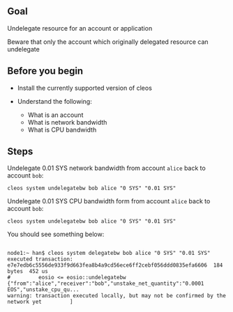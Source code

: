 ## Goal

Undelegate resource for an account or application

Beware that only the account which originally delegated resource can undelegate

## Before you begin

* Install the currently supported version of cleos

* Understand the following:
  * What is an account
  * What is network bandwidth
  * What is CPU bandwidth

## Steps

Undelegate 0.01 SYS network bandwidth from account `alice` back to account `bob`:

```shell
cleos system undelegatebw bob alice "0 SYS" "0.01 SYS"
```

Undelegate 0.01 SYS CPU bandwidth form from account `alice` back to account `bob`:

```shell
cleos system undelegatebw bob alice "0 SYS" "0.01 SYS"
```

You should see something below:

```shell

node1:~ han$ cleos system delegatebw bob alice "0 SYS" "0.01 SYS"
executed transaction: e7e7edb6c5556de933f9d663fea8b4a9cd56ece6ff2cebf056ddd0835efa6606  184 bytes  452 us
#         eosio <= eosio::undelegatebw          {"from":"alice","receiver":"bob","unstake_net_quantity":"0.0001 EOS","unstake_cpu_qu...
warning: transaction executed locally, but may not be confirmed by the network yet         ]
```